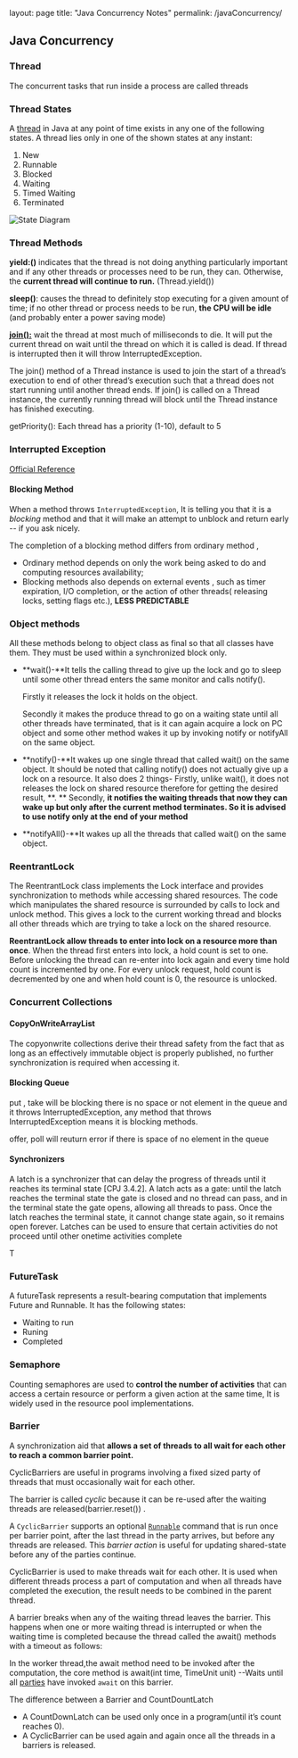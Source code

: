 layout: page
title: "Java Concurrency Notes"
permalink: /javaConcurrency/

## Java Concurrency

### Thread

The concurrent tasks that run inside a process are called threads



### Thread States

A [thread](http://www.geeksforgeeks.org/multithreading-in-java/) in Java at any point of time exists in any one of the following states. A thread lies only in one of the shown states at any instant:

1. New
2. Runnable
3. Blocked
4. Waiting
5. Timed Waiting
6. Terminated

![State Diagram](https://www.geeksforgeeks.org/lifecycle-and-states-of-a-thread-in-java/contribute.geeksforgeeks.org/wp-content/uploads/threadLifeCycle.jpg)

### Thread Methods

**yield:()** indicates that the thread is not doing anything particularly important and if any other threads or processes need to be run, they can. Otherwise, the **current thread will continue to run.** (Thread.yield())

**sleep()**: causes the thread to definitely stop executing for a given amount of time; if no other thread or process needs to be run, **the CPU will be idle** (and probably enter a power saving mode)

**[join():](https://www.geeksforgeeks.org/joining-threads-in-java/)**  wait the thread at most much of milliseconds to die. It will put the current thread on wait until the thread on which it is called is dead. If thread is interrupted then it will throw InterruptedException.

The join() method of a Thread instance is used to join the start of a thread’s execution to end of other thread’s execution such that a thread does not start running until another thread ends. If join() is called on a Thread instance, the currently running thread will block until the Thread instance has finished executing.

getPriority(): Each thread has a priority (1-10), default to 5



### Interrupted Exception

[Official Reference](https://www.ibm.com/developerworks/library/j-jtp05236/)

#### Blocking Method

When a method throws `InterruptedException`,  It is telling you that it is a *blocking* method and that it will make an attempt to unblock and return early -- if you ask nicely.

The completion of a blocking method differs from ordinary method , 

* Ordinary method depends on only the work being asked to do and computing resources availability;
* Blocking methods also depends on external events , such as timer expiration, I/O completion, or the action of other threads( releasing locks, setting flags etc.), **LESS PREDICTABLE**

 



### Object methods 

All these methods belong to object class as final so that all classes have them. They must be used within a synchronized block only.

- **wait()-**It tells the calling thread to give up the lock and go to sleep until some other thread enters the same monitor and calls notify().

  Firstly it releases the lock it holds on the object.

   Secondly it makes the produce thread to go on a waiting state until all other threads have terminated, that is it can again acquire a lock on PC object and some other method wakes it up by invoking notify or notifyAll on the same object.

- **notify()-**It wakes up one single thread that called wait() on the same object. It should be noted that calling notify() does not actually give up a lock on a resource. It also does 2 things- Firstly, unlike wait(), it does not releases the lock on shared resource therefore for getting the desired result, **. ** Secondly, **it notifies the waiting threads that now they can wake up but only after the current method terminates. So it is advised to use notify only at the end of your method**

- **notifyAll()-**It wakes up all the threads that called wait() on the same object.

### ReentrantLock

The ReentrantLock class implements the Lock interface and provides synchronization to methods while accessing shared resources. The code which manipulates the shared resource is surrounded by calls to lock and unlock method. This gives a lock to the current working thread and blocks all other threads which are trying to take a lock on the shared resource.

**ReentrantLock allow threads to enter into lock on a resource more than once**. When the thread first enters into lock, a hold count is set to one. Before unlocking the thread can re-enter into lock again and every time hold count is incremented by one. For every unlock request, hold count is decremented by one and when hold count is 0, the resource is unlocked.

### Concurrent Collections

#### CopyOnWriteArrayList 

The copyonwrite collections derive their thread safety from the fact that as long as an effectively immutable object is properly published, no further synchronization is required when accessing it.

#### Blocking Queue

put , take will be blocking there is no space or not element in the queue and it throws InterruptedException, any method that throws InterruptedException means it is blocking methods.



offer, poll will reuturn error if there is space of no element in the queue



#### Synchronizers

A latch is a synchronizer that can delay the progress of threads until it reaches its terminal state [CPJ 3.4.2]. A latch acts as a gate: until the latch reaches the terminal state the gate is closed and no thread can pass, and in the terminal state the gate opens, allowing all threads to pass. Once the latch reaches the terminal state, it cannot change state again, so it remains open forever. Latches can be used to ensure that certain activities do not proceed until other onetime activities complete

T

### FutureTask

A futureTask represents a result-bearing computation that implements Future and Runnable. It has the following states:

* Waiting to run
* Runing
* Completed

### Semaphore

Counting semaphores are used to **control the number of activities** that can access a certain resource or perform a given action at the same time, It  is widely used in the resource pool implementations.



### Barrier

A synchronization aid that **allows a set of threads to all wait for each other to reach a common barrier point.**

 CyclicBarriers are useful in programs involving a fixed sized party of threads that must occasionally wait for each other. 

The barrier is called *cyclic* because it can be re-used after the waiting threads are released(barrier.reset()) .

A `CyclicBarrier` supports an optional [`Runnable`](https://docs.oracle.com/javase/7/docs/api/java/lang/Runnable.html) command that is run once per barrier point, after the last thread in the party arrives, but before any threads are released. This *barrier action* is useful for updating shared-state before any of the parties continue.

CyclicBarrier is used to make threads wait for each other. It is used when different threads process a part of computation and when all threads have completed the execution, the result needs to be combined in the parent thread. 

A barrier breaks when any of the waiting thread leaves the barrier. This happens when one or more waiting thread is interrupted or when the waiting time is completed because the thread called the await() methods with a timeout as follows:

In the worker thread,the await method need to be invoked after the computation, the core method is await(int time, TimeUnit unit) --Waits until all [parties](https://docs.oracle.com/javase/7/docs/api/java/util/concurrent/CyclicBarrier.html#getParties()) have invoked `await` on this barrier.

The difference between a Barrier and CountDountLatch

- A CountDownLatch can be used only once in a program(until it’s count reaches 0).
- A CyclicBarrier can be used again and again once all the threads in a barriers is released.
